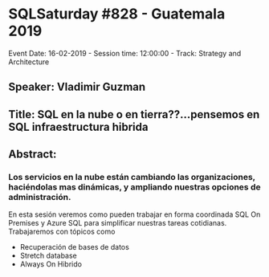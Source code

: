 # SQLSaturday #828 - Guatemala 2019
Event Date: 16-02-2019 - Session time: 12:00:00 - Track: Strategy and Architecture
## Speaker: Vladimir Guzman
## Title: SQL en la nube o en tierra??...pensemos en SQL infraestructura hibrida
## Abstract:
### Los servicios en la nube están cambiando las organizaciones, haciéndolas mas dinámicas, y ampliando nuestras opciones de administración.
En esta sesión veremos como pueden trabajar en forma coordinada SQL On Premises y Azure SQL para simplificar nuestras tareas cotidianas. Trabajaremos con tópicos como
- Recuperación de bases de datos
- Stretch database
- Always On Hibrido
